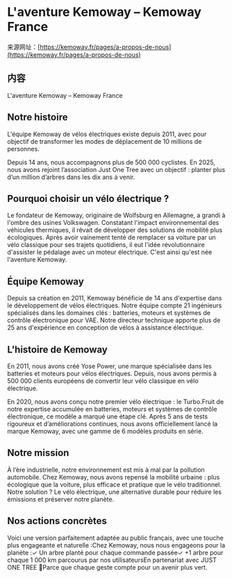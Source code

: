 # L'aventure Kemoway – Kemoway France

来源网址：[https://kemoway.fr/pages/a-propos-de-nous](https://kemoway.fr/pages/a-propos-de-nous)

## 内容

<link rel="stylesheet" href="/kmy/assets/css/markdown.css">

L'aventure Kemoway – Kemoway France

## Notre histoire

L'équipe Kemoway de vélos électriques existe depuis 2011, avec pour objectif de transformer les modes de déplacement de 10 millions de personnes.

Depuis 14 ans, nous accompagnons plus de 500 000 cyclistes. En 2025, nous avons rejoint l’association Just One Tree avec un objectif : planter plus d’un million d’arbres dans les dix ans à venir.

## Pourquoi choisir un vélo électrique ?

Le fondateur de Kemoway, originaire de Wolfsburg en Allemagne, a grandi à l'ombre des usines Volkswagen. Constatant l'impact environnemental des véhicules thermiques, il rêvait de développer des solutions de mobilité plus écologiques. Après avoir vainement tenté de remplacer sa voiture par un vélo classique pour ses trajets quotidiens, il eut l'idée révolutionnaire d'assister le pédalage avec un moteur électrique. C'est ainsi qu'est née l'aventure Kemoway.

## Équipe Kemoway

Depuis sa création en 2011, Kemoway bénéficie de 14 ans d'expertise dans le développement de vélos électriques. Notre équipe compte 21 ingénieurs spécialisés dans les domaines clés : batteries, moteurs et systèmes de contrôle électronique pour VAE. Notre directeur technique apporte plus de 25 ans d'expérience en conception de vélos à assistance électrique.

## L'histoire de Kemoway

En 2011, nous avons créé Yose Power, une marque spécialisée dans les batteries et moteurs pour vélos électriques. Depuis, nous avons permis à 500 000 clients européens de convertir leur vélo classique en vélo électrique.

En 2020, nous avons conçu notre premier vélo électrique : le Turbo.Fruit de notre expertise accumulée en batteries, moteurs et systèmes de contrôle électronique, ce modèle a marqué une étape clé. Après 5 ans de tests rigoureux et d’améliorations continues, nous avons officiellement lancé la marque Kemoway, avec une gamme de 6 modèles produits en série.

## Notre mission

À l’ère industrielle, notre environnement est mis à mal par la pollution automobile. Chez Kemoway, nous avons repensé la mobilité urbaine : plus écologique que la voiture, plus efficace et pratique que le vélo traditionnel. Notre solution ? Le vélo électrique, une alternative durable pour réduire les émissions et préserver notre planète.

## Nos actions concrètes

Voici une version parfaitement adaptée au public français, avec une touche plus engageante et naturelle :Chez Kemoway, nous nous engageons pour la planète :✓ Un arbre planté pour chaque commande passée✓ +1 arbre pour chaque 1 000 km parcourus par nos utilisateursEn partenariat avec JUST ONE TREE 🌱Parce que chaque geste compte pour un avenir plus vert.
